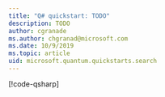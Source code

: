 ```yaml
---
title: "Q# quickstart: TODO"
description: TODO
author: cgranade
ms.author: chgranad@microsoft.com
ms.date: 10/9/2019
ms.topic: article
uid: microsoft.quantum.quickstarts.search
---
```


[!code-qsharp[](~/samples/samples/algorithms/simple-grover/SimpleGrover.qs?highlight=2,5)]

